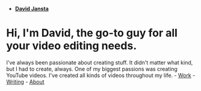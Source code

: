 - [**David Jansta**](./)


# **Hi, I'm David, the go-to guy for all your video editing needs.**

I've always been passionate about creating stuff. It didn't matter what kind, but I had to create, always. One of my biggest passions was creating YouTube videos. I've created all kinds of videos throughout my life.
    - [Work](work/index.md)
    - [Writing](writing/index.md)
    - [About](about.md)
